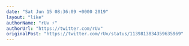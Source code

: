 ```yaml
---
date: "Sat Jun 15 08:36:09 +0000 2019"
layout: "like"
authorName: "rUv ⚡️"
authorUrl: "https://twitter.com/rUv"
originalPost: "https://twitter.com/rUv/status/1139813834359635969"
---
```

